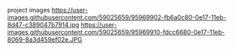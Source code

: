 project images
https://user-images.githubusercontent.com/59025659/95969902-fb6a0c80-0e17-11eb-8d47-c389047b7914.jpg
https://user-images.githubusercontent.com/59025659/95969910-fdcc6680-0e17-11eb-8069-8a3d459ef02e.JPG
